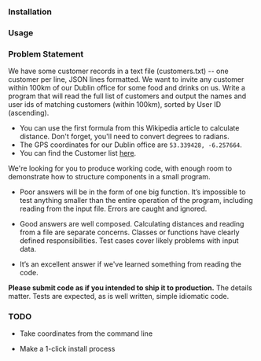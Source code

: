 ### Installation



### Usage




### Problem Statement

We have some customer records in a text file (customers.txt) -- one customer per line, JSON lines formatted. We want to invite any customer within 100km of our Dublin office for some food and drinks on us. Write a program that will read the full list of customers and output the names and user ids of matching customers (within 100km), sorted by User ID (ascending).

 - You can use the first formula from this Wikipedia article to calculate distance. Don't forget, you'll need to convert degrees to radians.
 - The GPS coordinates for our Dublin office are `53.339428, -6.257664`.
 - You can find the Customer list [here](https://s3.amazonaws.com/intercom-take-home-test/customers.txt).


 We're looking for you to produce working code, with enough room to demonstrate how to structure components in a small program.



- Poor answers will be in the form of one big function. It’s impossible to test anything smaller than the entire operation of the program, including reading from the input file. Errors are caught and ignored.

- Good answers are well composed. Calculating distances and reading from a file are separate concerns. Classes or functions have clearly defined responsibilities. Test cases cover likely problems with input data.

- It’s an excellent answer if we've learned something from reading the code.


**Please submit code as if you intended to ship it to production.** The details matter. Tests are expected, as is well written, simple idiomatic code.


### TODO

 - Take coordinates from the command line

 - Make a 1-click install process
